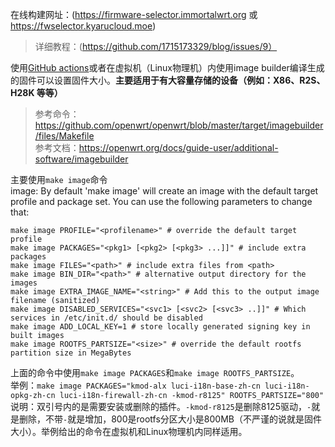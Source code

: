 在线构建网址：(https://firmware-selector.immortalwrt.org 或 https://fwselector.kyarucloud.moe)
> 详细教程：(https://github.com/1715173329/blog/issues/9）

使用[GitHub actions](https://github.com/science2468/immortalwrt-IB/blob/main/.github/workflows/immortalwrt-imagebuilder-x64.yml)或者在虚拟机（Linux物理机）内使用image builder编译生成的固件可以设置固件大小。**主要适用于有大容量存储的设备（例如：X86、R2S、H28K 等等）**
>参考命令：https://github.com/openwrt/openwrt/blob/master/target/imagebuilder/files/Makefile \
>参考文档：https://openwrt.org/docs/guide-user/additional-software/imagebuilder

主要使用`make image`命令\
image:
	By default 'make image' will create an image with the default
	target profile and package set. You can use the following parameters
	to change that:
 
	make image PROFILE="<profilename>" # override the default target profile
	make image PACKAGES="<pkg1> [<pkg2> [<pkg3> ...]]" # include extra packages
	make image FILES="<path>" # include extra files from <path>
	make image BIN_DIR="<path>" # alternative output directory for the images
	make image EXTRA_IMAGE_NAME="<string>" # Add this to the output image filename (sanitized)
	make image DISABLED_SERVICES="<svc1> [<svc2> [<svc3> ..]]" # Which services in /etc/init.d/ should be disabled
	make image ADD_LOCAL_KEY=1 # store locally generated signing key in built images
	make image ROOTFS_PARTSIZE="<size>" # override the default rootfs partition size in MegaBytes
上面的命令中使用`make image PACKAGES`和`make image ROOTFS_PARTSIZE`。\
举例：`make image PACKAGES="kmod-alx luci-i18n-base-zh-cn luci-i18n-opkg-zh-cn luci-i18n-firewall-zh-cn -kmod-r8125" ROOTFS_PARTSIZE="800"` \
说明：双引号内的是需要安装或删除的插件。`-kmod-r8125`是删除8125驱动，`-`就是删除，不带`-`就是增加，800是rootfs分区大小是800MB（不严谨的说就是固件大小）。举例给出的命令在虚拟机和Linux物理机内同样适用。
